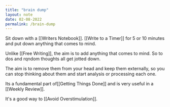 ```yaml
---
title: "brain dump"
layout: note
date: 02-08-2022
permalink: /brain-dump
---
```


Sit down with a [[Writers Notebook]]. [[Write to a Timer]] for 5 or 10 minutes and put down anything that comes to mind. 

Unlike [[Free Writing]], the aim is to add anything that comes to mind. So to dos and rqndom thoughts all get jotted down. 

The aim is to remove them from your head and keep them externally, so you can stop thinking about them and start analysis or processing each one. 

Its a fundamental part of[[Getting Things Done]] and is very useful in a [[Weekly Review]]. 

It's a good way to [[Avoid Overstimulation]]. 